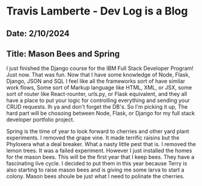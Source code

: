 # Travis Lamberte - Dev Log is a Blog

## Date: 2/10/2024

## Title: Mason Bees and Spring

I just finished the Django course for the IBM Full Stack Developer Program! Just now. That was fun. Now that I have some knowledge of Node, Flask, Django, JSON and SQL I feel like all the frameworks sort of have similar work flows, Some sort of Markup language like HTML, XML, or JSX, some sort of router like React-rounter, urls.py, or Flask equivalent, and they all have a place to put your logic for controlling everything and sending your CRUD requests. Ih ya and don't forget the DB's. So I'm picking it up, The hard part will be chosoing between Node, Flask, or Django for my full stack developer portfolio project.

Spring is the time of year to look forward to cherries and other yard plant experiments. I removed the grape vine. It made terrific raisins but the Phyloxera what a deal breaker. What a nasty little pest that is. I removed the lemon trees. It was a failed experiment. However I just installed the homes for the mason bees. This will be the first year that I keep bees. They have a fascinating live cycle. I decided to put them in this year because Terry is also starting to raise mason bees and is giving me some larva to start a colony. Mason bees shoule be just what I need to polinate the cherries.
